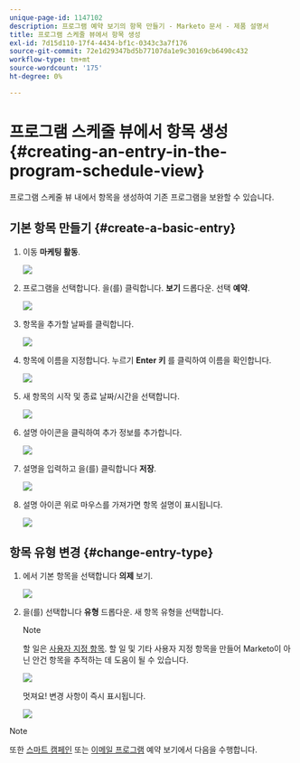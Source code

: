 ```yaml
---
unique-page-id: 1147102
description: 프로그램 예약 보기의 항목 만들기 - Marketo 문서 - 제품 설명서
title: 프로그램 스케줄 뷰에서 항목 생성
exl-id: 7d15d110-17f4-4434-bf1c-0343c3a7f176
source-git-commit: 72e1d29347bd5b77107da1e9c30169cb6490c432
workflow-type: tm+mt
source-wordcount: '175'
ht-degree: 0%

---
```


# 프로그램 스케줄 뷰에서 항목 생성 {#creating-an-entry-in-the-program-schedule-view}

프로그램 스케줄 뷰 내에서 항목을 생성하여 기존 프로그램을 보완할 수 있습니다.

## 기본 항목 만들기 {#create-a-basic-entry}

1. 이동 **마케팅 활동**.

   ![](assets/login-marketing-activities-1.png)

1. 프로그램을 선택합니다. 을(를) 클릭합니다. **보기** 드롭다운. 선택 **예약**.

   ![](assets/image2014-9-16-9-3a22-3a7.png)

1. 항목을 추가할 날짜를 클릭합니다.

   ![](assets/image2014-9-16-9-3a22-3a33.png)

1. 항목에 이름을 지정합니다. 누르기 **Enter 키** 를 클릭하여 이름을 확인합니다.

   ![](assets/image2014-9-16-9-3a22-3a59.png)

1. 새 항목의 시작 및 종료 날짜/시간을 선택합니다.

   ![](assets/image2014-9-16-9-3a23-3a39.png)

1. 설명 아이콘을 클릭하여 추가 정보를 추가합니다.

   ![](assets/image2014-9-16-9-3a25-3a23.png)

1. 설명을 입력하고 을(를) 클릭합니다 **저장**.

   ![](assets/image2014-9-16-9-3a25-3a39.png)

1. 설명 아이콘 위로 마우스를 가져가면 항목 설명이 표시됩니다.

   ![](assets/image2014-9-16-9-3a25-3a51.png)

## 항목 유형 변경 {#change-entry-type}

1. 에서 기본 항목을 선택합니다 **의제** 보기.

   ![](assets/image2014-9-16-9-3a26-3a5.png)

1. 을(를) 선택합니다 **유형** 드롭다운. 새 항목 유형을 선택합니다.

   >[!NOTE]
   >
   >할 일은 [사용자 지정 항목](/help/marketo/product-docs/core-marketo-concepts/programs/program-schedule-view/create-custom-entry-types.md). 할 일 및 기타 사용자 지정 항목을 만들어 Marketo이 아닌 안건 항목을 추적하는 데 도움이 될 수 있습니다.

   ![](assets/image2014-9-16-9-3a26-3a36.png)

   멋져요! 변경 사항이 즉시 표시됩니다.

   ![](assets/image2014-9-16-9-3a27-3a21.png)

>[!NOTE]
>
> 또한 [스마트 캠페인](/help/marketo/product-docs/core-marketo-concepts/programs/program-schedule-view/creating-a-batch-smart-campaign-in-the-program-schedule-view.md) 또는 [이메일 프로그램](/help/marketo/product-docs/core-marketo-concepts/programs/program-schedule-view/creating-a-new-email-program-in-the-schedule-view.md) 예약 보기에서 다음을 수행합니다.
